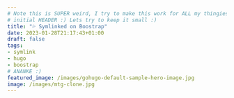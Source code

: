 ```yaml
---
# Note this is SUPER weird, I try to make this work for ALL my thingies so there might be some behavioural clatches in the
# initial HEADER :) Lets try to keep it small :)
title: "💦 Symlinked on Boostrap"
date: 2023-01-28T21:17:43+01:00
draft: false
tags: 
- symlink
- hugo
- boostrap
# ANANKE :)
featured_image: /images/gohugo-default-sample-hero-image.jpg
image: /images/mtg-clone.jpg
---
```

